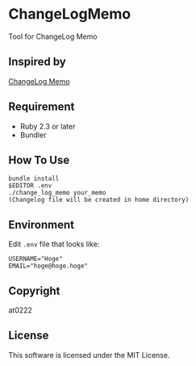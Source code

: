 # ChangeLogMemo

Tool for ChangeLog Memo

## Inspired by
[ChangeLog Memo](http://0xcc.net/unimag/1/)

## Requirement
- Ruby 2.3 or later
- Bundler

## How To Use

```
bundle install
$EDITOR .env
./change_log_memo your_memo
(Changelog file will be created in home directory)
```


## Environment

Edit `.env` file that looks like:

```
USERNAME="Hoge"
EMAIL="hoge@hoge.hoge"
```

## Copyright

at0222

## License

This software is licensed under the MIT License.
